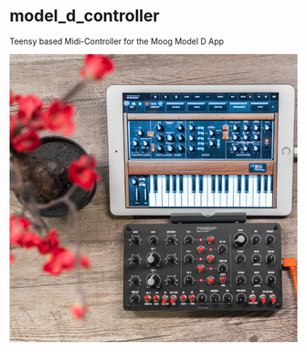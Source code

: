 # model_d_controller
Teensy based Midi-Controller for the Moog Model D App

![maasijam model d midi controller](Images/maasijam_model_d_controller.jpg)
